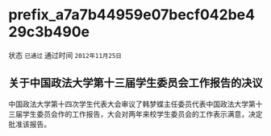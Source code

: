 # prefix\_a7a7b44959e07becf042be429c3b490e

状态 `已通过` 通过时间 `2012年11月25日`

## 关于中国政法大学第十三届学生委员会工作报告的决议

中国政法大学第十四次学生代表大会审议了韩梦蝶主任委员代表中国政法大学第十三届学生委员会作的工作报告，大会对两年来校学生委员会的工作表示满意，决定批准该报告。

